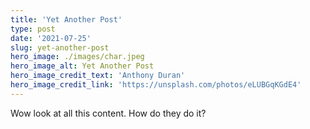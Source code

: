 ```yaml
---
title: 'Yet Another Post'
type: post
date: '2021-07-25'
slug: yet-another-post
hero_image: ./images/char.jpeg
hero_image_alt: Yet Another Post
hero_image_credit_text: 'Anthony Duran'
hero_image_credit_link: 'https://unsplash.com/photos/eLUBGqKGdE4'
---
```


Wow look at all this content. How do they do it?
